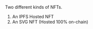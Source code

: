 Two different kinds of NFTs.

1. An IPFS Hosted NFT 
2. An SVG NFT (Hosted 100% on-chain) 

 

 

 
 
